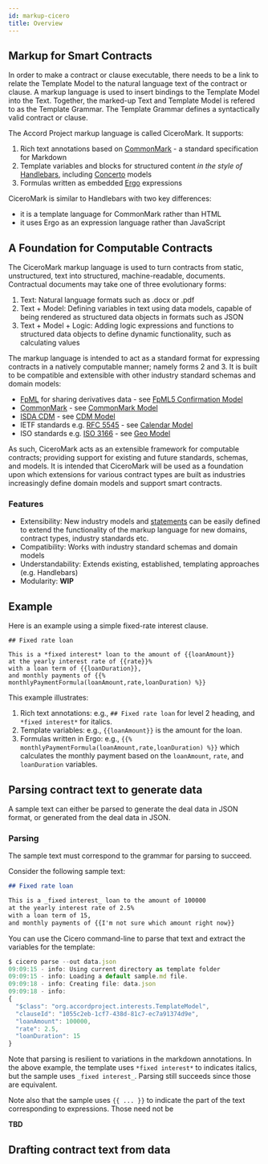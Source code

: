 ```yaml
---
id: markup-cicero
title: Overview
---
```


## Markup for Smart Contracts

In order to make a contract or clause executable, there needs to be a link to relate the Template Model to the natural language text of the contract or clause. A markup language is used to insert bindings to the Template Model into the Text. Together, the marked-up Text and Template Model is refered to as the Template Grammar. The Template Grammar defines a syntactically valid contract or clause.

The Accord Project markup language is called CiceroMark. It supports:
1. Rich text annotations based on [CommonMark](https://commonmark.org) - a standard specification for Markdown
2. Template variables and blocks for structured content _in the style of_ [Handlebars](https://handlebarsjs.com), including [Concerto](https://www.accordproject.org/projects/concerto/) models 
3. Formulas written as embedded [Ergo](https://docs.accordproject.org/docs/logic-ergo.html) expressions

CiceroMark is similar to Handlebars with two key differences:
- it is a template language for CommonMark rather than HTML
- it uses Ergo as an expression language rather than JavaScript

## A Foundation for Computable Contracts

The CiceroMark markup language is used to turn contracts from static, unstructured, text into structured, machine-readable, documents. Contractual documents may take one of three evolutionary forms: 

1. Text: Natural language formats such as .docx or .pdf
2. Text + Model: Defining variables in text using data models, capable of being rendered as structured data objects in formats such as JSON
3. Text + Model + Logic: Adding logic expressions and functions to structured data objects to define dynamic functionality, such as calculating values

The markup language is intended to act as a standard format for expressing contracts in a natively computable manner; namely forms 2 and 3. It is built to be compatible and extensible with other industry standard schemas and domain models:

- [FpML](https://www.fpml.org/) for sharing derivatives data - see [FpML5 Confirmation Model](https://models.accordproject.org/fpml5/confirmation.html)
- [CommonMark](https://commonmark.org/) - see [CommonMark Model](https://models.accordproject.org/markdown/commonmark.html) 
- [ISDA CDM](https://www.isda.org/2019/10/14/isda-common-domain-model/) - see [CDM Model](https://models.accordproject.org/isda/org.isda.cdm.html) 
- IETF standards e.g. [RFC 5545](https://tools.ietf.org/html/rfc5545) - see [Calendar Model](https://models.accordproject.org/calendar/calendar.html)
- ISO standards e.g. [ISO 3166](https://www.iso.org/iso-3166-country-codes.html) - see [Geo Model](https://models.accordproject.org/geo.html)

As such, CiceroMark acts as an extensible framework for computable contracts; providing support for existing and future standards, schemas, and models. It is intended that CiceroMark will be used as a foundation upon which extensions for various contract types are built as industries increasingly define domain models and support smart contracts.  

### Features

- Extensibility: New industry models and [statements](https://docs.accordproject.org/docs/logic-module.html) can be easily defined to extend the functionality of the markup language for new domains, contract types, industry standards etc. 
- Compatibility: Works with industry standard schemas and domain models
- Understandability: Extends existing, established, templating approaches (e.g. Handlebars)
- Modularity: **WIP**

## Example

Here is an example using a simple fixed-rate interest clause.

```tem
## Fixed rate loan

This is a *fixed interest* loan to the amount of {{loanAmount}}
at the yearly interest rate of {{rate}}%
with a loan term of {{loanDuration}},
and monthly payments of {{% monthlyPaymentFormula(loanAmount,rate,loanDuration) %}}
```

This example illustrates:
1. Rich text annotations: e.g., `## Fixed rate loan` for level 2 heading, and `*fixed interest*` for italics.
2. Template variables: e.g., `{{loanAmount}}` is the amount for the loan.
3. Formulas written in Ergo: e.g., `{{% monthlyPaymentFormula(loanAmount,rate,loanDuration) %}}` which calculates the monthly payment based on the `loanAmount`, `rate`, and `loanDuration` variables.

## Parsing contract text to generate data

A sample text can either be parsed to generate the deal data in JSON format, or generated from the deal data in JSON.

### Parsing

The sample text must correspond to the grammar for parsing to succeed.

Consider the following sample text:
```md
## Fixed rate loan

This is a _fixed interest_ loan to the amount of 100000
at the yearly interest rate of 2.5%
with a loan term of 15,
and monthly payments of {{I'm not sure which amount right now}}
```

You can use the Cicero command-line to parse that text and extract the variables for the template:
```js
$ cicero parse --out data.json 
09:09:15 - info: Using current directory as template folder
09:09:15 - info: Loading a default sample.md file.
09:09:18 - info: Creating file: data.json
09:09:18 - info:
{
  "$class": "org.accordproject.interests.TemplateModel",
  "clauseId": "1055c2eb-1cf7-438d-81c7-ec7a91374d9e",
  "loanAmount": 100000,
  "rate": 2.5,
  "loanDuration": 15
}
```

Note that parsing is resilient to variations in the markdown annotations. In the above example, the template uses `*fixed interest*` to indicates italics, but the sample uses `_fixed interest_`. Parsing still succeeds since those are equivalent.

Note also that the sample uses `{{ ... }}` to indicate the part of the text corresponding to expressions. Those need not be 

**TBD**

## Drafting contract text from data

